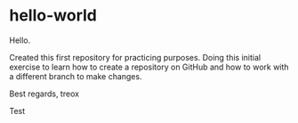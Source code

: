 # hello-world

Hello.

Created this first repository for practicing purposes. Doing this initial exercise to learn how to create a repository on GitHub and how to work with a different branch to make changes.

Best regards,
treox

Test
